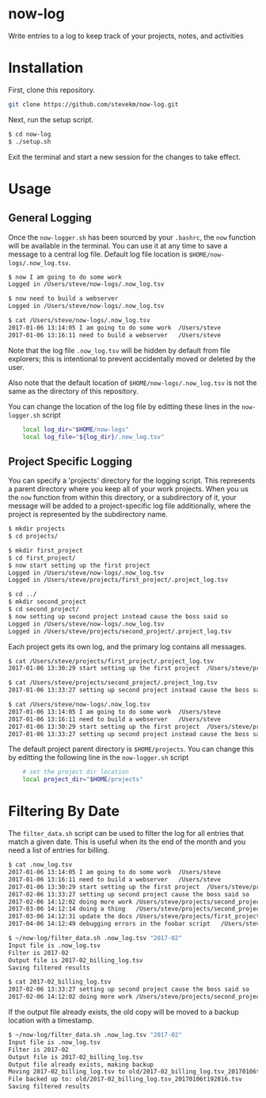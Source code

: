 # now-log
Write entries to a log to keep track of your projects, notes, and activities

# Installation
First, clone this repository.
```bash
git clone https://github.com/stevekm/now-log.git
```

Next, run the setup script.
```bash
$ cd now-log
$ ./setup.sh
```
Exit the terminal and start a new session for the changes to take effect.

# Usage
## General Logging
Once the `now-logger.sh` has been sourced by your `.bashrc`, the `now` function will be available in the terminal. You can use it at any time to save a message to a central log file. Default log file location is `$HOME/now-logs/.now_log.tsv`. 

```bash
$ now I am going to do some work
Logged in /Users/steve/now-logs/.now_log.tsv

$ now need to build a webserver
Logged in /Users/steve/now-logs/.now_log.tsv

$ cat /Users/steve/now-logs/.now_log.tsv
2017-01-06 13:14:05	I am going to do some work	/Users/steve
2017-01-06 13:16:11	need to build a webserver	/Users/steve

```

Note that the log file `.now_log.tsv` will be hidden by default from file explorers; this is intentional to prevent accidentally moved or deleted by the user. 

Also note that the default location of `$HOME/now-logs/.now_log.tsv` is not the same as the directory of this repository.

You can change the location of the log file by editting these lines in the `now-logger.sh` script

```bash
    local log_dir="$HOME/now-logs"
    local log_file="${log_dir}/.now_log.tsv"
```

## Project Specific Logging
You can specify a 'projects' directory for the logging script. This represents a parent directory where you keep all of your work projects. When you us the `now` function from within this directory, or a subdirectory of it, your message will be added to a project-specific log file additionally, where the project is represented by the subdirectory name. 

```bash
$ mkdir projects
$ cd projects/

$ mkdir first_project
$ cd first_project/
$ now start setting up the first project
Logged in /Users/steve/now-logs/.now_log.tsv
Logged in /Users/steve/projects/first_project/.project_log.tsv

$ cd ../
$ mkdir second_project
$ cd second_project/
$ now setting up second project instead cause the boss said so
Logged in /Users/steve/now-logs/.now_log.tsv
Logged in /Users/steve/projects/second_project/.project_log.tsv
```

Each project gets its own log, and the primary log contains all messages.

```bash
$ cat /Users/steve/projects/first_project/.project_log.tsv
2017-01-06 13:30:29	start setting up the first project	/Users/steve/projects/first_project

$ cat /Users/steve/projects/second_project/.project_log.tsv
2017-01-06 13:33:27	setting up second project instead cause the boss said so	/Users/steve/projects/second_project

$ cat /Users/steve/now-logs/.now_log.tsv
2017-01-06 13:14:05	I am going to do some work	/Users/steve
2017-01-06 13:16:11	need to build a webserver	/Users/steve
2017-01-06 13:30:29	start setting up the first project	/Users/steve/projects/first_project
2017-01-06 13:33:27	setting up second project instead cause the boss said so	/Users/steve/projects/second_project
```

The default project parent directory is `$HOME/projects`. You can change this by editting the following line in the `now-logger.sh` script

```bash
    # set the project dir location
    local project_dir="$HOME/projects"
```

# Filtering By Date
The `filter_data.sh` script can be used to filter the log for all entries that match a given date. This is useful when its the end of the month and you need a list of entries for billing. 

```bash
$ cat .now_log.tsv
2017-01-06 13:14:05	I am going to do some work	/Users/steve
2017-01-06 13:16:11	need to build a webserver	/Users/steve
2017-01-06 13:30:29	start setting up the first project	/Users/steve/projects/first_project
2017-02-06 13:33:27	setting up second project cause the boss said so	/Users/steve/projects/second_project
2017-02-06 14:12:02	doing more work	/Users/steve/projects/second_project
2017-03-06 14:12:14	doing a thing	/Users/steve/projects/second_project
2017-03-06 14:12:31	update the docs	/Users/steve/projects/first_project
2017-04-06 14:12:49	debugging errors in the foobar script	/Users/steve/projects/first_project

$ ~/now-log/filter_data.sh .now_log.tsv "2017-02"
Input file is .now_log.tsv
Filter is 2017-02
Output file is 2017-02_billing_log.tsv
Saving filtered results

$ cat 2017-02_billing_log.tsv
2017-02-06 13:33:27	setting up second project cause the boss said so	/Users/steve/projects/second_project
2017-02-06 14:12:02	doing more work	/Users/steve/projects/second_project
```

If the output file already exists, the old copy will be moved to a backup location with a timestamp.

```bash
$ ~/now-log/filter_data.sh .now_log.tsv "2017-02"
Input file is .now_log.tsv
Filter is 2017-02
Output file is 2017-02_billing_log.tsv
Output file already exists, making backup
Moving 2017-02_billing_log.tsv to old/2017-02_billing_log.tsv_20170106t192816.tsv
File backed up to: old/2017-02_billing_log.tsv_20170106t192816.tsv
Saving filtered results
```

